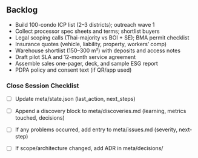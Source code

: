 ## Backlog

- Build 100-condo ICP list (2–3 districts); outreach wave 1
- Collect processor spec sheets and terms; shortlist buyers
- Legal scoping calls (Thai-majority vs BOI + SE); BMA permit checklist
- Insurance quotes (vehicle, liability, property, workers’ comp)
- Warehouse shortlist (150–300 m²) with deposits and access notes
- Draft pilot SLA and 12-month service agreement
- Assemble sales one-pager, deck, and sample ESG report
- PDPA policy and consent text (if QR/app used)

### Close Session Checklist
- [ ] Update meta/state.json (last_action, next_steps)
- [ ] Append a discovery block to meta/discoveries.md (learning, metrics touched, decisions)
- [ ] If any problems occurred, add entry to meta/issues.md (severity, next-step)
- [ ] If scope/architecture changed, add ADR in meta/decisions/


